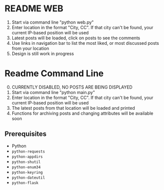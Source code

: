 # README WEB #

1. Start via command line "python web.py"
2. Enter location in the format "City, CC". If that city can't be found, your current IP-based position will be used
3. Latest posts will be loaded, click on posts to see the comments
4. Use links in navigation bar to list the most liked, or most discussed posts from your location
5. Design is still work in progress

# Readme Command Line #

0. CURRENTLY DISABLED, NO POSTS ARE BEING DISPLAYED
1. Start via command line "python main.py"
2. Enter location in the format "City, CC". If that city can't be found, your current IP-based position will be used
3. The latest posts from that location will be loaded and printed
4. Functions for archiving posts and changing attributes will be available soon

## Prerequisites ##

* Python
* `python-requests`
* `python-appdirs`
* `python-shutil`
* `python-enum34`
* `python-keyring`
* `python-dateutil`
* `python-flask`
